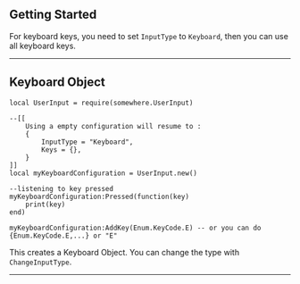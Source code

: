 ﻿## Getting Started

For keyboard keys, you need to set `InputType` to `Keyboard`, then you can use all keyboard keys.

----

## Keyboard Object

```luau linenums="1"
local UserInput = require(somewhere.UserInput)

--[[
	Using a empty configuration will resume to :
	{
		InputType = "Keyboard",
		Keys = {},
	}
]]
local myKeyboardConfiguration = UserInput.new()

--listening to key pressed
myKeyboardConfiguration:Pressed(function(key)
	print(key)
end)

myKeyboardConfiguration:AddKey(Enum.KeyCode.E) -- or you can do {Enum.KeyCode.E,...} or "E"
```

This creates a Keyboard Object. You can change the type with `ChangeInputType`.

----